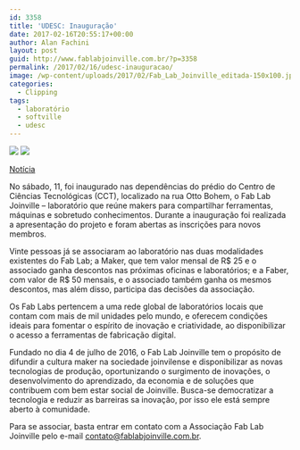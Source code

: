 ```yaml
---
id: 3358
title: 'UDESC: Inauguração'
date: 2017-02-16T20:55:17+00:00
author: Alan Fachini
layout: post
guid: http://www.fablabjoinville.com.br/?p=3358
permalink: /2017/02/16/udesc-inauguracao/
image: /wp-content/uploads/2017/02/Fab_Lab_Joinville_editada-150x100.jpg
categories:
  - Clipping
tags:
  - laboratório
  - softville
  - udesc
---
```

![]({{site.baseurl}}/wp-content/uploads/2017/02/Fab_Lab_Joinville_editada-300x200.jpg)
![]({{site.baseurl}}/wp-content/uploads/2017/02/16730591_1851931081740963_2980657419860111070_n-300x300.jpg)

[Notícia](http://www.cct.udesc.br/?idNoticia=17377)

No sábado, 11, foi inaugurado nas dependências do prédio do Centro de Ciências
Tecnológicas (CCT), localizado na rua Otto Bohem, o Fab Lab Joinville –
laboratório que reúne makers para compartilhar ferramentas, máquinas e
sobretudo conhecimentos. Durante a inauguração foi realizada a apresentação do
projeto e foram abertas as inscrições para novos membros.

Vinte pessoas já se associaram ao laboratório nas duas modalidades existentes
do Fab Lab; a Maker, que tem valor mensal de R$ 25 e o associado ganha
descontos nas próximas oficinas e laboratórios; e a Faber, com valor de R$ 50
mensais, e o associado também ganha os mesmos descontos, mas além disso,
participa das decisões da associação.

Os Fab Labs pertencem a uma rede global de laboratórios locais que contam com
mais de mil unidades pelo mundo, e oferecem condições ideais para fomentar o
espírito de inovação e criatividade, ao disponibilizar o acesso a ferramentas
de fabricação digital.

Fundado no dia 4 de julho de 2016, o Fab Lab Joinville tem o propósito de
difundir a cultura maker na sociedade joinvilense e disponibilizar as novas
tecnologias de produção, oportunizando o surgimento de inovações, o
desenvolvimento do aprendizado, da economia e de soluções que contribuem com
bem estar social de Joinville. Busca-se democratizar a tecnologia e reduzir as
barreiras sa inovação, por isso ele está sempre aberto à comunidade.

Para se associar, basta entrar em contato com a Associação Fab Lab Joinville
pelo e-mail contato@fablabjoinville.com.br.
